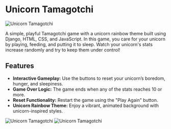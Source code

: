# Unicorn Tamagotchi
![Unicorn Tamagotchi](https://i.imgur.com/JH4JLZC.png)

A simple, playful Tamagotchi game with a unicorn rainbow theme built using Django, HTML, CSS, and JavaScript. In this game, you care for your unicorn by playing, feeding, and putting it to sleep. Watch your unicorn's stats increase randomly and try to keep them under control!

## Features

- **Interactive Gameplay:** Use the buttons to reset your unicorn’s boredom, hunger, and sleepiness.
- **Game Over Logic:** The game ends when any of the stats reaches 10 or more.
- **Reset Functionality:** Restart the game using the "Play Again" button.
- **Unicorn Rainbow Theme:** Enjoy a vibrant, animated background with unicorn-inspired styles.

![Unicorn Tamagotchi](https://i.imgur.com/1HhAv3e.png)
![Unicorn Tamagotchi](https://i.imgur.com/66Mdjgm.png)

